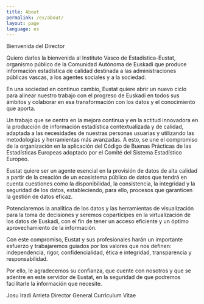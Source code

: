```yaml
---
title: About
permalink: /es/about/
layout: page
language: es
---
```


Bienvenida del Director

Quiero darles la bienvenida al Instituto Vasco de Estadística-Eustat, organismo público de la Comunidad Autónoma de Euskadi que produce información estadística de calidad destinada a las administraciones públicas vascas, a los agentes sociales y a la sociedad.

En una sociedad en continuo cambio, Eustat quiere abrir un nuevo ciclo para alinear nuestro trabajo con el progreso de Euskadi en todos sus ámbitos y colaborar en esa transformación con los datos y el conocimiento que aporta.

Un trabajo que se centra en la mejora continua y en la actitud innovadora en la producción de información estadística contextualizada y de calidad, adaptada a las necesidades de nuestras personas usuarias y utilizando las metodologías y herramientas más avanzadas. A esto, se une el compromiso de la organización en la aplicación del Código de Buenas Prácticas de las Estadísticas Europeas adoptado por el Comité del Sistema Estadístico Europeo.

Eustat quiere ser un agente esencial en la provisión de datos de alta calidad a partir de la creación de un ecosistema público de datos que tendrá en cuenta cuestiones como la disponibilidad, la consistencia, la integridad y la seguridad de los datos, estableciendo, para ello, procesos que garanticen la gestión de datos eficaz.

Potenciaremos la analítica de los datos y las herramientas de visualización para la toma de decisiones y seremos copartícipes en la virtualización de los datos de Euskadi, con el fin de tener un acceso eficiente y un óptimo aprovechamiento de la información.

Con este compromiso, Eustat y sus profesionales harán un importante esfuerzo y trabajaremos guiados por los valores que nos definen: independencia, rigor, confidencialidad, ética e integridad, transparencia y responsabilidad.

Por ello, le agradecemos su confianza, que cuente con nosotros y que se adentre en este servidor de Eustat, en la seguridad de que podremos facilitarle la información que necesite.

Josu Iradi Arrieta
Director General
Curriculum Vitae
